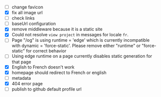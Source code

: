 
- [ ] change favicon
- [x] fix all image url
- [ ] check links
- [ ] baseUrl configuration
- [x] remove middleware because it is a static site
- [x] Could not resolve `view project` in messages for locale `fr`.
- [ ] Page "/og" is using runtime = 'edge' which is currently incompatible with dynamic = 'force-static'. Please remove either "runtime" or "force-static" for correct behavior
- [ ] Using edge runtime on a page currently disables static generation for that page
- [x] English to French doesn't work
- [x] homepage should redirect to French or english
- [ ] metadata
- [x] 404 error page
- [ ] publish to github default profile url